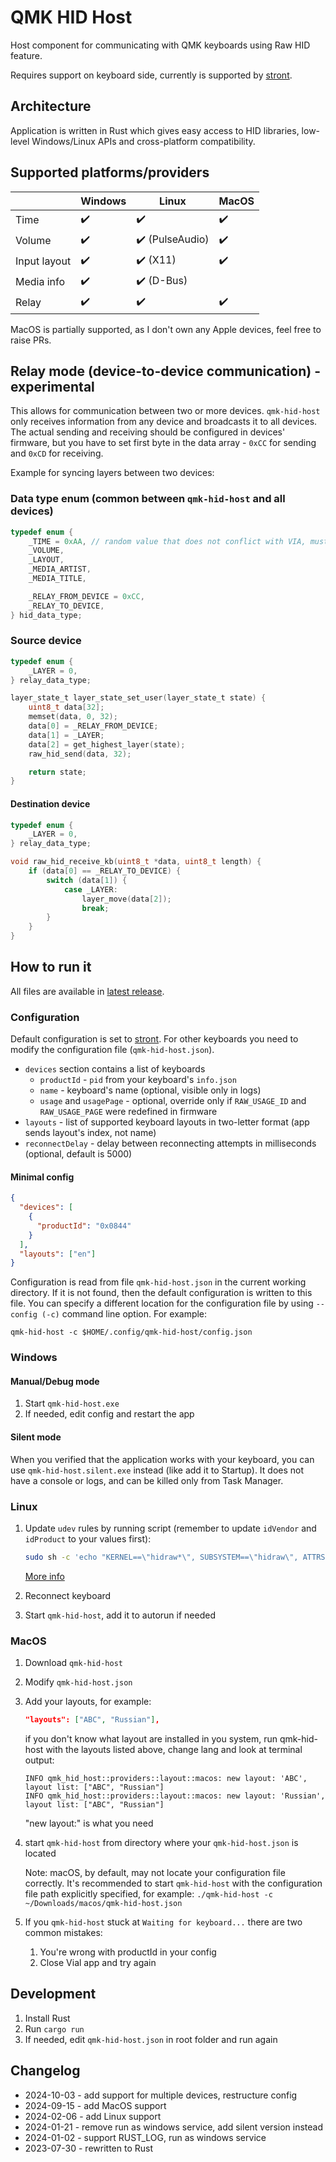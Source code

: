 # QMK HID Host

Host component for communicating with QMK keyboards using Raw HID feature.

Requires support on keyboard side, currently is supported by [stront](https://github.com/zzeneg/stront).

## Architecture

Application is written in Rust which gives easy access to HID libraries, low-level Windows/Linux APIs and cross-platform compatibility.

## Supported platforms/providers

|              | Windows            | Linux                           | MacOS              |
| ------------ | ------------------ | ------------------------------- | ------------------ |
| Time         | :heavy_check_mark: | :heavy_check_mark:              | :heavy_check_mark: |
| Volume       | :heavy_check_mark: | :heavy_check_mark: (PulseAudio) | :heavy_check_mark: |
| Input layout | :heavy_check_mark: | :heavy_check_mark: (X11)        | :heavy_check_mark: |
| Media info   | :heavy_check_mark: | :heavy_check_mark: (D-Bus)      |                    |
| Relay        | :heavy_check_mark: | :heavy_check_mark:              | :heavy_check_mark: |

MacOS is partially supported, as I don't own any Apple devices, feel free to raise PRs.

## Relay mode (device-to-device communication) - experimental

This allows for communication between two or more devices. `qmk-hid-host` only receives information from any device and broadcasts it to all devices. The actual sending and receiving should be configured in devices' firmware, but you have to set first byte in the data array - `0xCC` for sending and `0xCD` for receiving.

Example for syncing layers between two devices:

### Data type enum (common between `qmk-hid-host` and all devices)

```c
typedef enum {
    _TIME = 0xAA, // random value that does not conflict with VIA, must match companion app
    _VOLUME,
    _LAYOUT,
    _MEDIA_ARTIST,
    _MEDIA_TITLE,

    _RELAY_FROM_DEVICE = 0xCC,
    _RELAY_TO_DEVICE,
} hid_data_type;
```

### Source device

```c
typedef enum {
    _LAYER = 0,
} relay_data_type;

layer_state_t layer_state_set_user(layer_state_t state) {
    uint8_t data[32];
    memset(data, 0, 32);
    data[0] = _RELAY_FROM_DEVICE;
    data[1] = _LAYER;
    data[2] = get_highest_layer(state);
    raw_hid_send(data, 32);

    return state;
}
```

#### Destination device

```c
typedef enum {
    _LAYER = 0,
} relay_data_type;

void raw_hid_receive_kb(uint8_t *data, uint8_t length) {
    if (data[0] == _RELAY_TO_DEVICE) {
        switch (data[1]) {
            case _LAYER:
                layer_move(data[2]);
                break;
        }
    }
}
```

## How to run it

All files are available in [latest release](https://github.com/zzeneg/qmk-hid-host/releases/tag/latest).

### Configuration

Default configuration is set to [stront](https://github.com/zzeneg/stront). For other keyboards you need to modify the configuration file (`qmk-hid-host.json`).

- `devices` section contains a list of keyboards
  - `productId` - `pid` from your keyboard's `info.json`
  - `name` - keyboard's name (optional, visible only in logs)
  - `usage` and `usagePage` - optional, override only if `RAW_USAGE_ID` and `RAW_USAGE_PAGE` were redefined in firmware
- `layouts` - list of supported keyboard layouts in two-letter format (app sends layout's index, not name)
- `reconnectDelay` - delay between reconnecting attempts in milliseconds (optional, default is 5000)

#### Minimal config

```json
{
  "devices": [
    {
      "productId": "0x0844"
    }
  ],
  "layouts": ["en"]
}
```

Configuration is read from file `qmk-hid-host.json` in the current working directory. If it is not found, then the default configuration is written to this file.
You can specify a different location for the configuration file by using `--config (-c)` command line option. For example:

```
qmk-hid-host -c $HOME/.config/qmk-hid-host/config.json
```

### Windows

#### Manual/Debug mode

1. Start `qmk-hid-host.exe`
2. If needed, edit config and restart the app

#### Silent mode

When you verified that the application works with your keyboard, you can use `qmk-hid-host.silent.exe` instead (like add it to Startup). It does not have a console or logs, and can be killed only from Task Manager.

### Linux

1. Update `udev` rules by running script (remember to update `idVendor` and `idProduct` to your values first):

   ```sh
   sudo sh -c 'echo "KERNEL==\"hidraw*\", SUBSYSTEM==\"hidraw\", ATTRS{idVendor}==\"feed\", ATTRS{idProduct}==\"0844\", MODE=\"0666\"" > /etc/udev/rules.d/99-qmkhidhost.rules'
   ```

   [More info](https://get.vial.today/manual/linux-udev.html)

2. Reconnect keyboard
3. Start `qmk-hid-host`, add it to autorun if needed

### MacOS

1. Download `qmk-hid-host`
2. Modify `qmk-hid-host.json`
3. Add your layouts, for example:

   ```json
   "layouts": ["ABC", "Russian"],
   ```

   if you don't know what layout are installed in you system, run qmk-hid-host with the layouts listed above, change lang and look at terminal output:

   ```
   INFO qmk_hid_host::providers::layout::macos: new layout: 'ABC', layout list: ["ABC", "Russian"]
   INFO qmk_hid_host::providers::layout::macos: new layout: 'Russian', layout list: ["ABC", "Russian"]
   ```

   "new layout:" is what you need

4. start `qmk-hid-host` from directory where your `qmk-hid-host.json` is located

   Note: macOS, by default, may not locate your configuration file correctly. It's recommended to start `qmk-hid-host` with the configuration file path explicitly specified, for example:
        `./qmk-hid-host -c ~/Downloads/macos/qmk-hid-host.json`
   
5. If you `qmk-hid-host` stuck at `Waiting for keyboard...` there are two common mistakes:
   1. You're wrong with productId in your config
   2. Close Vial app and try again

## Development

1. Install Rust
2. Run `cargo run`
3. If needed, edit `qmk-hid-host.json` in root folder and run again

## Changelog

- 2024-10-03 - add support for multiple devices, restructure config
- 2024-09-15 - add MacOS support
- 2024-02-06 - add Linux support
- 2024-01-21 - remove run as windows service, add silent version instead
- 2024-01-02 - support RUST_LOG, run as windows service
- 2023-07-30 - rewritten to Rust
